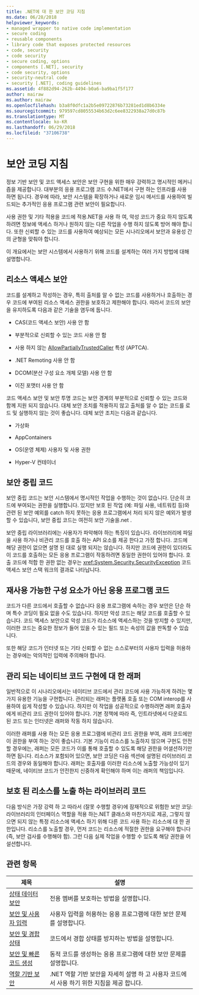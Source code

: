 ```yaml
---
title: .NET에 대 한 보안 코딩 지침
ms.date: 06/28/2018
helpviewer_keywords:
- managed wrapper to native code implementation
- secure coding
- reusable components
- library code that exposes protected resources
- code, security
- code security
- secure coding, options
- components [.NET], security
- code security, options
- security-neutral code
- security [.NET], coding guidelines
ms.assetid: 4f882d94-262b-4494-b0a6-ba9ba1f5f177
author: mairaw
ms.author: mairaw
ms.openlocfilehash: b3a8f0dfc1a2b5e09722876b73281ed1d8b6334e
ms.sourcegitcommit: 979597cd8055534b63d2c6ee8322938a27d0c87b
ms.translationtype: MT
ms.contentlocale: ko-KR
ms.lasthandoff: 06/29/2018
ms.locfileid: "37106738"
---
```

# <a name="secure-coding-guidelines"></a>보안 코딩 지침

정보 기반 보안 및 코드 액세스 보안은 보안 구현을 위한 매우 강력하고 명시적인 메커니즘을 제공합니다. 대부분의 응용 프로그램 코드 수.NET에서 구현 하는 인프라를 사용 하면 됩니다. 경우에 따라, 보안 시스템을 확장하거나 새로운 임시 메서드를 사용하여 빌드되는 추가적인 응용 프로그램 관련 보안이 필요합니다.

사용 권한 및 기타 적용을 코드에 적용.NET을 사용 하 여, 악성 코드가 중요 하지 않도록 하려면 정보에 액세스 하거나 원하지 않는 다른 작업을 수행 하지 않도록 방어 해야 합니다. 또한 신뢰할 수 있는 코드를 사용하여 예상되는 모든 시나리오에서 보안과 유용성 간의 균형을 맞춰야 합니다.

이 개요에서는 보안 시스템에서 사용하기 위해 코드를 설계하는 여러 가지 방법에 대해 설명합니다.

## <a name="securing-resource-access"></a>리소스 액세스 보안

코드를 설계하고 작성하는 경우, 특히 출처를 알 수 없는 코드를 사용하거나 호출하는 경우 코드에 부여된 리소스 액세스 권한을 보호하고 제한해야 합니다. 따라서 코드의 보안을 유지하도록 다음과 같은 기술을 염두에 둡니다.

- CAS(코드 액세스 보안) 사용 안 함

- 부분적으로 신뢰할 수 있는 코드 사용 안 함

- 사용 하지 않는 [AllowPartiallyTrustedCaller](xref:System.Security.AllowPartiallyTrustedCallersAttribute) 특성 (APTCA).

- .NET Remoting 사용 안 함

- DCOM(분산 구성 요소 개체 모델) 사용 안 함

- 이진 포맷터 사용 안 함

코드 액세스 보안 및 보안 투명 코드는 보안 경계의 부분적으로 신뢰할 수 있는 코드와 함께 지원 되지 않습니다. 대체 보안 조치를 적용하지 않고 출처를 알 수 없는 코드를 로드 및 실행하지 않는 것이 좋습니다. 대체 보안 조치는 다음과 같습니다.

- 가상화

- AppContainers

- OS(운영 체제) 사용자 및 사용 권한

- Hyper-V 컨테이너

## <a name="security-neutral-code"></a>보안 중립 코드

보안 중립 코드는 보안 시스템에서 명시적인 작업을 수행하는 것이 없습니다. 단순히 코드에 부여되는 권한을 실행합니다. 있지만 보호 된 작업 (예: 파일 사용, 네트워킹 등)와 관련 된 보안 예외를 catch 하지 못하는 응용 프로그램에서 처리 되지 않은 예외가 발생할 수 있습니다, 보안 중립 코드는 여전히 보안 기술을.net .

보안 중립 라이브러리에는 사용자가 파악해야 하는 특징이 있습니다. 라이브러리에 파일을 사용 하거나 비관리 코드를 호출 하는 API 요소를 제공 한다고 가정 합니다. 코드에 해당 권한이 없으면 설명 된 대로 실행 되지는 않습니다. 하지만 코드에 권한이 있더라도 이 코드를 호출하는 모든 응용 프로그램이 작동하려면 동일한 권한이 있어야 합니다. 호출 코드에 적합 한 권한 없는 경우는 <xref:System.Security.SecurityException> 코드 액세스 보안 스택 워크의 결과로 나타납니다.

## <a name="application-code-that-isnt-a-reusable-component"></a>재사용 가능한 구성 요소가 아닌 응용 프로그램 코드

코드가 다른 코드에서 호출할 수 없습니다 응용 프로그램에 속하는 경우 보안은 단순 하며 특수 코딩이 필요 없을 수도 있습니다. 하지만 악성 코드는 해당 코드를 호출할 수 있습니다. 코드 액세스 보안으로 악성 코드가 리소스에 액세스하는 것을 방지할 수 있지만, 이러한 코드는 중요한 정보가 들어 있을 수 있는 필드 또는 속성의 값을 판독할 수 있습니다.

또한 해당 코드가 인터넷 또는 기타 신뢰할 수 없는 소스로부터의 사용자 입력을 허용하는 경우에는 악의적인 입력에 주의해야 합니다.

## <a name="managed-wrapper-to-native-code-implementation"></a>관리 되는 네이티브 코드 구현에 대 한 래퍼

일반적으로 이 시나리오에서는 네이티브 코드에서 관리 코드에 사용 가능하게 하려는 몇 가지 유용한 기능을 구현합니다. 관리되는 래퍼는 플랫폼 호출 또는 COM interop를 사용하여 쉽게 작성할 수 있습니다. 하지만 이 작업을 성공적으로 수행하려면 래퍼 호출자에게 비관리 코드 권한이 있어야 합니다. 기본 정책에 따라 즉, 인트라넷에서 다운로드 된 코드 또는 인터넷은 래퍼와 작동 하지 않습니다.

이러한 래퍼를 사용 하는 모든 응용 프로그램에 비관리 코드 권한을 부여, 래퍼 코드에만이 권한을 부여 하는 것이 좋습니다. 기본 기능이 리소스를 노출하지 않으며 구현도 안전할 경우에는, 래퍼는 모든 코드가 이를 통해 호출할 수 있도록 해당 권한을 어셜션하기만 하면 됩니다. 리소스가 포함되어 있으면, 보안 코딩은 다음 섹션에 설명된 라이브러리 코드의 경우와 동일해야 합니다. 래퍼는 호출자를 이러한 리소스에 노출할 가능성이 있기 때문에, 네이티브 코드가 안전한지 신중하게 확인해야 하며 이는 래퍼의 책임입니다.

## <a name="library-code-that-exposes-protected-resources"></a>보호 된 리소스를 노출 하는 라이브러리 코드

다음 방식은 가장 강력 하 고 따라서 (잘못 수행할 경우)에 잠재적으로 위험한 보안 코딩: 라이브러리의 인터페이스 역할을 적용 하는.NET 클래스와 마찬가지로 제공, 그렇지 않으면 되지 않는 특정 리소스에 액세스 하기 위해 다른 코드 사용 하는 리소스에 대 한 권한입니다. 리소스를 노출할 경우, 먼저 코드는 리소스에 적절한 권한을 요구해야 합니다(즉, 보안 검사를 수행해야 함). 그런 다음 실제 작업을 수행할 수 있도록 해당 권한을 어설션합니다.

## <a name="related-topics"></a>관련 항목

|제목|설명|
|-----------|-----------------|
|[상태 데이터 보안](securing-state-data.md)|전용 멤버를 보호하는 방법을 설명합니다.|
|[보안 및 사용자 입력](security-and-user-input.md)|사용자 입력을 허용하는 응용 프로그램에 대한 보안 문제를 설명합니다.|
|[보안 및 경합 상태](security-and-race-conditions.md)|코드에서 경합 상태를 방지하는 방법을 설명합니다.|
|[보안 및 빠른 코드 생성](security-and-on-the-fly-code-generation.md)|동적 코드를 생성하는 응용 프로그램에 대한 보안 문제를 설명합니다.|
|[역할 기반 보안](role-based-security.md)|.NET 역할 기반 보안을 자세히 설명 하 고 사용자 코드에서 사용 하기 위한 지침을 제공 합니다.|
